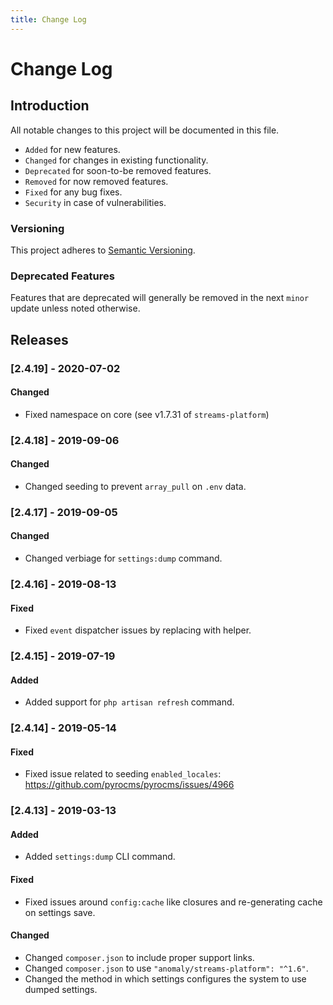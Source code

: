 ```yaml
---
title: Change Log
---
```


# Change Log

<div class="documentation__toc"></div>

## Introduction

All notable changes to this project will be documented in this file.

- `Added` for new features.
- `Changed` for changes in existing functionality.
- `Deprecated` for soon-to-be removed features.
- `Removed` for now removed features.
- `Fixed` for any bug fixes.
- `Security` in case of vulnerabilities.

### Versioning

This project adheres to [Semantic Versioning](https://semver.org/spec/v2.0.0.html).

### Deprecated Features

Features that are deprecated will generally be removed in the next `minor` update unless noted otherwise.

## Releases

### [2.4.19] - 2020-07-02
#### Changed
- Fixed namespace on core (see v1.7.31 of `streams-platform`)

### [2.4.18] - 2019-09-06
#### Changed
- Changed seeding to prevent `array_pull` on `.env` data.


### [2.4.17] - 2019-09-05
#### Changed
- Changed verbiage for `settings:dump` command.


### [2.4.16] - 2019-08-13
#### Fixed
- Fixed `event` dispatcher issues by replacing with helper.


### [2.4.15] - 2019-07-19
#### Added
- Added support for `php artisan refresh` command.


### [2.4.14] - 2019-05-14
#### Fixed
- Fixed issue related to seeding `enabled_locales`: https://github.com/pyrocms/pyrocms/issues/4966


### [2.4.13] - 2019-03-13
#### Added
- Added `settings:dump` CLI command.

#### Fixed
- Fixed issues around `config:cache` like closures and re-generating cache on settings save.

#### Changed
- Changed `composer.json` to include proper support links.
- Changed `composer.json` to use `"anomaly/streams-platform": "^1.6"`.
- Changed the method in which settings configures the system to use dumped settings.
